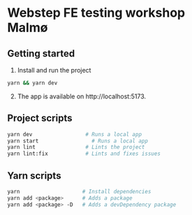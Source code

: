 # Webstep FE testing workshop Malmø

## Getting started
1. Install and run the project
```bash
yarn && yarn dev
```
2. The app is available on http://localhost:5173.

## Project scripts
```bash
yarn dev                 # Runs a local app
yarn start                 # Runs a local app
yarn lint                # Lints the project
yarn lint:fix            # Lints and fixes issues
```

## Yarn scripts
```bash
yarn                    # Install dependencies
yarn add <package>      # Adds a package
yarn add <package> -D   # Adds a devDependency package
```